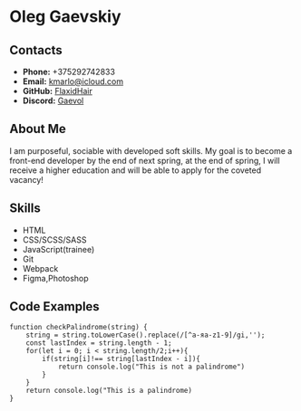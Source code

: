 # Oleg Gaevskiy

## Contacts

- **Phone:** +375292742833
- **Email:** kmarlo@icloud.com
- **GitHub:** [FlaxidHair](https://github.com/FlaxidHair)
- **Discord:** [Gaevol](https://discordapp.com/users/306868810953129994)

## About Me

I am purposeful, sociable with developed soft skills. My goal is to become a front-end developer by the end of next spring, at the end of spring, I will receive a higher education and will be able to apply for the coveted vacancy!

## Skills

- HTML
- CSS/SCSS/SASS
- JavaScript(trainee)
- Git
- Webpack
- Figma,Photoshop

## Code Examples

```
function checkPalindrome(string) {
    string = string.toLowerCase().replace(/[^а-яa-z1-9]/gi,'');
    const lastIndex = string.length - 1;
    for(let i = 0; i < string.length/2;i++){
        if(string[i]!== string[lastIndex - i]){
            return console.log("This is not a palindrome")
        }
    }
    return console.log("This is a palindrome)
}
```
